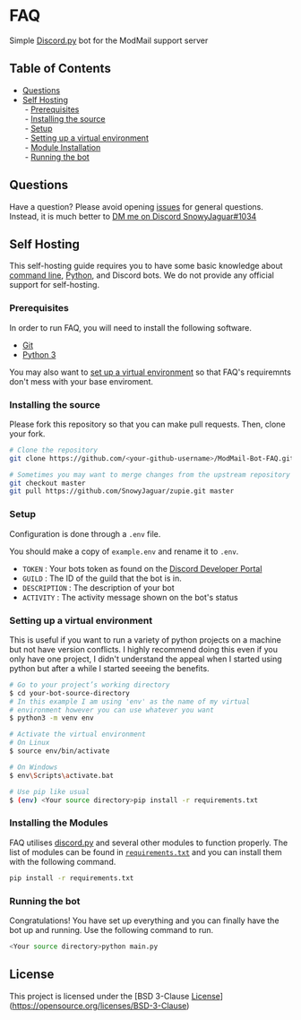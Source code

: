 # FAQ
 Simple [Discord.py](https://github.com/Rapptz/discord.py) bot for the ModMail support server

## Table of Contents

- [Questions](#questions)
- [Self Hosting](#self-hosting)<br/>
&nbsp;- [Prerequisites](#prerequisites)<br/>
&nbsp;- [Installing the source](#installing-the-source)<br/>
&nbsp;- [Setup](#setup)<br/>
&nbsp;- [Setting up a virtual environment](#setting-up-a-virtual-environment)<br/>
&nbsp;- [Module Installation](#installing-the-modules)<br/>
&nbsp;- [Running the bot](#running-the-bot)<br/>

## Questions

Have a question? Please avoid opening [issues](https://github.com/SnowyJaguar1034/Zupie/issues) for general questions. Instead, it is much better to [DM me on Discord SnowyJaguar#1034](https://discord.com/users/365262543872327681)

## Self Hosting
This self-hosting guide requires you to have some basic knowledge about [command line](https://www.computerhope.com/jargon/c/commandi.htm), [Python](https://www.python.org/), and Discord bots. We do not provide any official support for self-hosting.
### Prerequisites

In order to run FAQ, you will need to install the following software.

- [Git](https://git-scm.com)
- [Python 3](https://www.python.org/downloads/)

You may also want to [set up a virtual environment](#setting-up-a-virtual-environment) so that FAQ's requiremnts don't mess with your base enviroment. 
### Installing the source

Please fork this repository so that you can make pull requests. Then, clone your fork.

```sh
# Clone the repository
git clone https://github.com/<your-github-username>/ModMail-Bot-FAQ.git

# Sometimes you may want to merge changes from the upstream repository to your fork.
git checkout master
git pull https://github.com/SnowyJaguar/zupie.git master
```
### Setup

Configuration is done through a `.env` file. 

You should make a copy of `example.env` and rename it to `.env`. 
- `TOKEN` : Your bots token as found on the [Discord Developer Portal](https://discord.com/developers/applications)
- `GUILD` : The ID of the guild that the bot is in.
- `DESCRIPTION` : The description of your bot
- `ACTIVITY` : The activity message shown on the bot's status

### Setting up a virtual environment
This is useful if you want to run a variety of python projects on a machine but not have version conflicts. I highly recommend doing this even if you only have one project, I didn't understand the appeal when I started using python but after a while I started seeeing the benefits.

```sh
# Go to your project’s working directory
$ cd your-bot-source-directory
# In this example I am using 'env' as the name of my virtual
# environment however you can use whatever you want
$ python3 -m venv env

# Activate the virtual environment
# On Linux
$ source env/bin/activate

# On Windows
$ env\Scripts\activate.bat

# Use pip like usual
$ (env) <Your source directory>pip install -r requirements.txt
```

### Installing the Modules

FAQ utilises [discord.py](https://github.com/Rapptz/discord.py) and several other modules to function properly. The list of modules can be found in [`requirements.txt`](requirements.txt) and you can install them with the following command.

```sh
pip install -r requirements.txt
```
### Running the bot

Congratulations! You have set up everything and you can finally have the bot up and running. Use the following command to run.

```sh
<Your source directory>python main.py
```

## License

This project is licensed under the [BSD 3-Clause [License](LICENSE)](https://opensource.org/licenses/BSD-3-Clause)